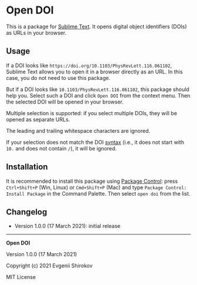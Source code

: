 # Open DOI

This is a package for [Sublime Text](https://www.sublimetext.com/). It opens digital object identifiers (DOIs) as URLs in your browser.

## Usage

If a DOI looks like `https://doi.org/10.1103/PhysRevLett.116.061102`, Sublime Text allows you to open it in a browser directly as an URL. In this case, you do not need to use this package.

But if a DOI looks like `10.1103/PhysRevLett.116.061102`, this package should help you. Select such a DOI and click `Open DOI` from the context menu. Then the selected DOI will be opened in your browser.

Multiple selection is supported: if you select multiple DOIs, they will be opened as separate URLs.

The leading and trailing whitespace characters are ignored.

If your selection does not match the DOI [syntax](https://www.doi.org/doi_handbook/2_Numbering.html#2.2) (i.e., it does not start with `10.` and does not contain `/`), it will be ignored.

## Installation

It is recommended to install this package using [Package Control](https://packagecontrol.io/): press `Ctrl+Shift+P` (Win, Linux) or `Cmd+Shift+P` (Mac) and type `Package Control: Install Package` in the Command Palette. Then select `open doi` from the list.

## Changelog

* Version 1.0.0 (17 March 2021): initial release

----------

**Open DOI**

Version 1.0.0 (17 March 2021)

Copyright (c) 2021 Evgenii Shirokov

MIT License
